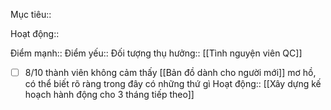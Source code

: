 

Mục tiêu::

Hoạt động::

Điểm mạnh::
Điểm yếu:: 
Đối tượng thụ hưởng:: [[Tình nguyện viên QC]]

- [ ] 8/10 thành viên không cảm thấy [[Bản đồ dành cho người mới]] mơ hồ, có thể biết rõ ràng trong đây có những thứ gì
Hoạt động:: [[Xây dựng kế hoạch hành động cho 3 tháng tiếp theo]]